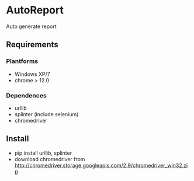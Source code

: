 # AutoReport
Auto generate report

## Requirements

### Plantforms
- Windows XP/7
- chrome > 12.0

### Dependences
- urllib
- splinter (include selenium)
- chromedriver

## Install
- pip install urllib, splinter
- download chromedriver from http://chromedriver.storage.googleapis.com/2.9/chromedriver_win32.zip
